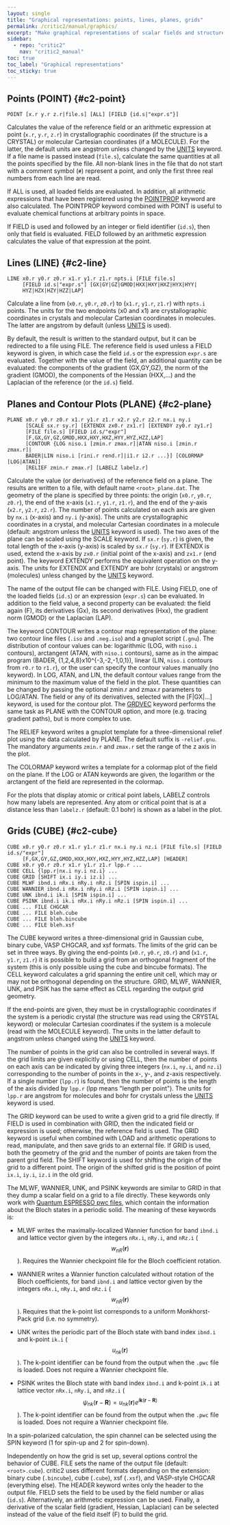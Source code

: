 ```yaml
---
layout: single
title: "Graphical representations: points, lines, planes, grids"
permalink: /critic2/manual/graphics/
excerpt: "Make graphical representations of scalar fields and structures"
sidebar:
  - repo: "critic2"
    nav: "critic2_manual"
toc: true
toc_label: "Graphical representations"
toc_sticky: true
---
```


## Points (POINT) {#c2-point}

~~~
POINT [x.r y.r z.r|file.s] [ALL] [FIELD {id.s|"expr.s"}]
~~~
Calculates the value of the reference field or an arithmetic
expression at point (`x.r`, `y.r`, `z.r`) in crystallographic
coordinates (if the structure is a CRYSTAL) or molecular Cartesian
coordinates (if a MOLECULE). For the latter, the default units
are angstrom unless changed by the
[UNITS](/critic2/manual/inputoutput/#c2-units) keyword. If a file name
is passed instead (`file.s`), calculate the same quantities at all the
points specified by the file. All non-blank lines in the file that do
not start with a comment symbol (`#`) represent a point, and only the
first three real numbers from each line are read.

If ALL is used, all loaded fields are evaluated. In addition, all
arithmetic expressions that have been registered using the
[POINTPROP](/critic2/manual/cpsearch/#c2-pointprop) keyword are also
calculated. The POINTPROP keyword combined with POINT is useful to
evaluate chemical functions at arbitrary points in space.

If FIELD is used and followed by an integer or field identifier
(`id.s`), then only that field is evaluated. FIELD followed by an
arithmetic expression calculates the value of that expression at the
point.

## Lines (LINE) {#c2-line}

~~~
LINE x0.r y0.r z0.r x1.r y1.r z1.r npts.i [FILE file.s]
     [FIELD id.s|"expr.s"] [GX|GY|GZ|GMOD|HXX|HXY|HXZ|HYX|HYY|
     HYZ|HZX|HZY|HZZ|LAP]
~~~
Calculate a line from (`x0.r`, `y0.r`, `z0.r`) to (`x1.r`, `y1.r`,
`z1.r`) with `npts.i` points. The units for the two endpoints (x0 and
x1) are crystallographic coordinates in crystals and molecular Cartesian
coordinates in molecules. The latter are angstrom by default (unless
[UNITS](/critic2/manual/inputoutput/#c2-units) is used).

By default, the result is written to the standard output, but it can
be redirected to a file using FILE. The reference field is used unless
a FIELD keyword is given, in which case the field `id.s` or the
expression `expr.s` are evaluated. Together with the value of the field,
an additional quantity can be evaluated: the components of the
gradient (GX,GY,GZ), the norm of the gradient (GMOD), the components
of the Hessian (HXX,...) and the Laplacian of the reference (or the
`id.s`) field.

## Planes and Contour Plots (PLANE) {#c2-plane}

~~~
PLANE x0.r y0.r z0.r x1.r y1.r z1.r x2.r y2.r z2.r nx.i ny.i
      [SCALE sx.r sy.r] [EXTENDX zx0.r zx1.r] [EXTENDY zy0.r zy1.r]
      [FILE file.s] [FIELD id.s/"expr"]
      [F,GX,GY,GZ,GMOD,HXX,HXY,HXZ,HYY,HYZ,HZZ,LAP]
      [CONTOUR {LOG niso.i [zmin.r zmax.r]|ATAN niso.i [zmin.r zmax.r]|
      BADER|LIN niso.i [rini.r rend.r]|i1.r i2.r ...}] [COLORMAP [LOG|ATAN]]
      [RELIEF zmin.r zmax.r] [LABELZ labelz.r]
~~~
Calculate the value (or derivatives) of the reference field on a
plane. The results are written to a file, with default name
`<root>_plane.dat`. The geometry of the plane is specified by three
points: the origin (`x0.r`, `y0.r`, `z0.r`), the end of the x-axis
(`x1.r`, `y1.r`, `z1.r`), and the end of the y-axis (`x2.r`, `y2.r`,
`z2.r`). The number of points calculated on each axis are given by
`nx.i` (x-axis) and `ny.i` (y-axis). The units are
crystallographic coordinates in a crystal, and molecular Cartesian
coordinates in a molecule (default: angstrom unless the
[UNITS](/critic2/manual/inputoutput/#c2-units) keyword
is used). The two axes of
the plane can be scaled using the SCALE keyword. If `sx.r` (`sy.r`) is
given, the total length of the x-axis (y-axis) is scaled by `sx.r`
(`sy.r`). If EXTENDX is used, extend the x-axis by `zx0.r` (initial point
of the x-axis) and `zx1.r` (end point). The keyword EXTENDY performs the
equivalent operation on the y-axis. The units for EXTENDX and EXTENDY
are bohr (crystals) or angstrom (molecules) unless changed by the
[UNITS](/critic2/manual/inputoutput/#c2-units) keyword.

The name of the output file can be changed with FILE. Using FIELD, one
of the loaded fields (`id.s`) or an expression (`expr.s`) can be
evaluated. In addition to the field value, a second property can be
evaluated: the field again (F), its derivatives (Gx), its second
derivatives (Hxx), the gradient norm (GMOD) or the Laplacian (LAP).

The keyword CONTOUR writes a contour map representation of the plane:
two contour line files (`.iso` and `.neg.iso`) and a gnuplot script
(`.gnu`). The distribution of contour values can be: logarithmic (LOG,
with `niso.i` contours), arctangent (ATAN, with `niso.i` contours),
same as in the aimpac program (BADER, {1,2,4,8}x10^{-3,-2,-1,0,1}),
linear (LIN, `niso.i` contours from `r0.r` to `r1.r`), or the user can
specify the contour values manually (no keyword). In LOG, ATAN, and
LIN, the default contour values range from the minimum to the maximum
value of the field in the plot. These quantities can be changed by
passing the optional zmin.r and zmax.r parameters to LOG/ATAN. The
field or any of its derivatives, selected with the [F|GX|...] keyword,
is used for the contour plot.  The
[GRDVEC](/critic2/manual/gradientpath/#c2-grdvec) keyword performs the
same task as PLANE with the CONTOUR option, and more (e.g. tracing
gradient paths), but is more complex to use.

The RELIEF keyword writes a gnuplot template for a three-dimensional
relief plot using the data calculated by PLANE. The default suffix is
`-relief.gnu`. The mandatory arguments `zmin.r` and `zmax.r` set the
range of the z axis in the plot.

The COLORMAP keyword writes a template for a colormap plot of the
field on the plane. If the LOG or ATAN keywords are given, the
logarithm or the arctangent of the field are represented in the
colormap.

For the plots that display atomic or critical point labels, LABELZ
controls how many labels are represented. Any atom or critical point
that is at a distance less than `labelz.r` (default: 0.1 bohr) is
shown as a label in the plot.

## Grids (CUBE) {#c2-cube}

~~~
CUBE x0.r y0.r z0.r x1.r y1.r z1.r nx.i ny.i nz.i [FILE file.s] [FIELD id.s/"expr"]
     [F,GX,GY,GZ,GMOD,HXX,HXY,HXZ,HYY,HYZ,HZZ,LAP] [HEADER]
CUBE x0.r y0.r z0.r x1.r y1.r z1.r lpp.r ...
CUBE CELL {lpp.r|nx.i ny.i nz.i} ...
CUBE GRID [SHIFT ix.i iy.i iz.i] ...
CUBE MLWF ibnd.i nRx.i nRy.i nRz.i [SPIN ispin.i] ...
CUBE WANNIER ibnd.i nRx.i nRy.i nRz.i [SPIN ispin.i] ...
CUBE UNK ibnd.i ik.i [SPIN ispin.i] ...
CUBE PSINK ibnd.i ik.i nRx.i nRy.i nRz.i [SPIN ispin.i] ...
CUBE ... FILE CHGCAR
CUBE ... FILE bleh.cube
CUBE ... FILE bleh.bincube
CUBE ... FILE bleh.xsf
~~~
The CUBE keyword writes a three-dimensional grid in Gaussian cube,
binary cube, VASP CHGCAR, and xsf formats. The limits of the grid can
be set in three ways. By giving the end-points (`x0.r`, `y0.r`,
`z0.r`) and (`x1.r`, `y1.r`, `z1.r`) it is possible to build a grid
from an orthogonal fragment of the system (this is only possible using
the cube and bincube formats). The CELL keyword calculates a grid
spanning the entire unit cell, which may or may not be orthogonal
depending on the structure. GRID, MLWF, WANNIER, UNK, and PSIK has the
same effect as CELL regarding the output grid geometry.

If the end-points are given, they must be in crystallographic
coordinates if the system is a periodic crystal (the structure was
read using the CRYSTAL keyword) or molecular Cartesian coordinates if
the system is a molecule (read with the MOLECULE keyword). The units
in the latter default to angstrom unless changed using the
[UNITS](/critic2/manual/inputoutput/#c2-units) keyword.

The number of points in the grid can also be controlled in several
ways. If the grid limits are given explicitly or using CELL, then the
number of points on each axis can be indicated by giving three
integers (`nx.i`, `ny.i`, and `nz.i`) corresponding to the number of
points in the x-, y-, and z-axis respectively. If a single number
(`lpp.r`) is found, then the number of points is the length of the
axis divided by `lpp.r` (lpp means "length per point"). The 
units for `lpp.r` are angstrom for molecules and bohr for crystals
unless the [UNITS](/critic2/manual/inputoutput/#c2-units) keyword is
used.

The GRID keyword can be used to write a given grid to a grid file
directly. If FIELD is used in combination with GRID, then the
indicated field or expression is used; otherwise, the reference field
is used. The GRID keyword is useful when combined with LOAD and
arithmetic operations to read, manipulate, and then save grids to an
external file. If GRID is used, both the geometry of the grid and the
number of points are taken from the parent grid field. The SHIFT
keyword is used for shifting the origin of the grid to a different
point. The origin of the shifted grid is the position of point `ix.i`,
`iy.i`, `iz.i` in the old grid.

The MLWF, WANNIER, UNK, and PSINK keywords are similar to GRID in that
they dump a scalar field on a grid to a file directly. These keywords
only work with [Quantum ESPRESSO pwc files](/critic2/manual/fields/c2-qepwc),
which contain the information about the Bloch states in a periodic
solid. The meaning of these keywords is:

- MLWF writes the maximally-localized Wannier function for band
  `ibnd.i` and lattice vector given by the integers `nRx.i`, `nRy.i`,
  and `nRz.i` ($$w_{nR}({\mathbf r})$$). Requires the Wannier
  checkpoint file for the Bloch coefficient rotation.

- WANNIER writes a Wannier function calculated without rotation of the
  Bloch coefficients, for band `ibnd.i` and lattice vector given by
  the integers `nRx.i`, `nRy.i`, and `nRz.i` ($$w_{nR}({\mathbf
  r})$$). Requires that the k-point list corresponds to a uniform
  Monkhorst-Pack grid (i.e. no symmetry).

- UNK writes the periodic part of the Bloch state with band index
  `ibnd.i` and k-point `ik.i` ($$u_{nk}({\mathbf r})$$). The k-point
  identifier can be found from the output when the `.pwc` file is
  loaded. Does not require a Wannier checkpoint file.

- PSINK writes the Bloch state with band index `ibnd.i` and k-point
  `ik.i` at lattice vector `nRx.i`, `nRy.i`, and `nRz.i`
  ($$\psi_{nk}({\mathbf r}-{\mathbf R}) = u_{nk}({\mathbf r}) e^{i{\mathbf k} ({\mathbf r}-{\mathbf R})}$$).
  The k-point identifier can be found from the output when the `.pwc`
  file is loaded. Does not require a Wannier checkpoint file.

In a spin-polarized calculation, the spin channel can be selected
using the SPIN keyword (1 for spin-up and 2 for spin-down).

Independently on how the grid is set up, several options control the
behavior of CUBE. FILE sets the name of the output file (default:
`<root>.cube`). critic2 uses different formats depending on the
extension: binary cube (`.bincube`), cube (`.cube`), xsf (`.xsf`), and
VASP-style CHGCAR (everything else). The HEADER keyword writes only
the header to the output file. FIELD sets the field to be used by the
field number or alias (`id.s`). Alternatively, an arithmetic
expression can be used. Finally, a derivative of the scalar field
(gradient, Hessian, Laplacian) can be selected instead of the value of
the field itself (F) to build the grid.
